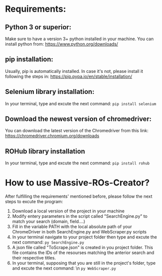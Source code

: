 # Requirements:

## Python 3 or superior:
Make sure to have a version 3+ python installed in your machine.
You can install python from: https://www.python.org/downloads/

## pip installation:
Usually, pip is automatically installed. In case it's not, please install it following the steps in: https://pip.pypa.io/en/stable/installation/

## Selenium library installation:
In your terminal, type and excute the next command:
`pip install selenium` 

## Download the newest version of chromedriver:
You can download the latest version of the Chromedriver from this link: https://chromedriver.chromium.org/downloads

## ROHub library installation
In your terminal, type and excute the next command:
`pip install rohub`

# How to use Massive-ROs-Creator?
After fulfilling the requirements' mentioned before, please follow the next steps to excute the program:

1. Download a local version of the project in your machine
2. Modify entery parameters in the script called "SearchEngine.py" to match your search (domain, field....)
3. Fill in the variable PATH with the local absolute path of your ChromeDriver in both SearchEngine.py and WebScraper.py scripts
4. In your terminal navigate to your project folder then type and excute the next command: 
`py SearchEngine.py`
5. A json file called "ToScrape.json" is created in you project folder. This file contains the IDs of the resourses matching the anterior search and their respective titles.
6. In your terminal, supposing that you are still in the project's folder, type and excute the next command: \n
`py WebScraper.py`


